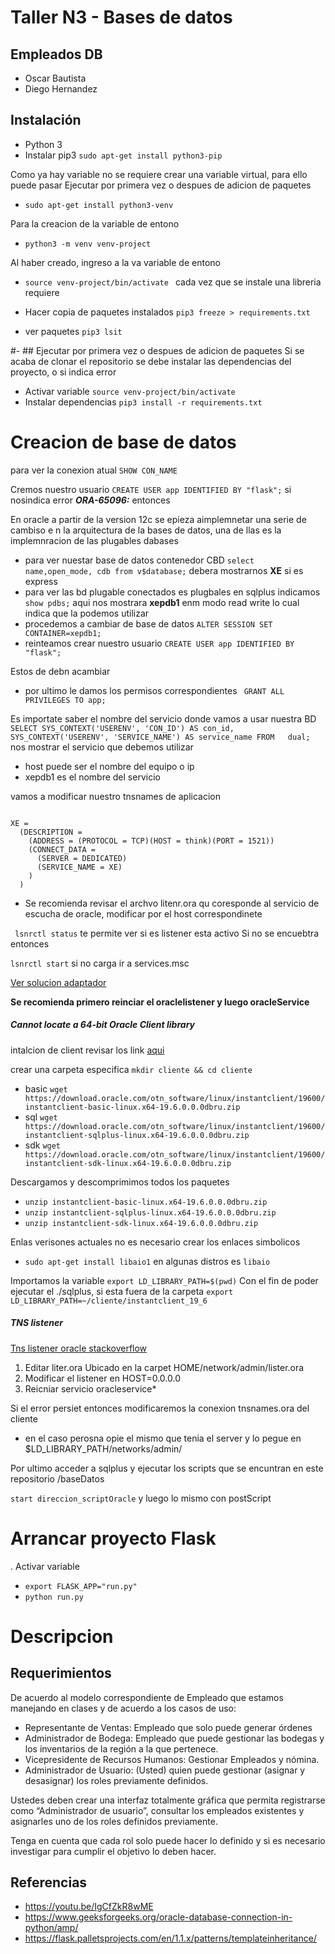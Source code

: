 # Taller N3 - Bases de datos
## Empleados DB

- Oscar Bautista
- Diego Hernandez


## Instalación 

- Python 3 
- Instalar pip3 ```sudo apt-get install python3-pip ```

 Como ya hay variable no se requiere crear una variable virtual, para ello  puede pasar  Ejecutar por primera vez  o despues de adicion de paquetes  
- ```sudo apt-get install python3-venv ```

Para la creacion de la variable  de entono 
- ``` python3 -m venv venv-project ```

Al haber creado, ingreso a la va variable de entono 

- ```source venv-project/bin/activate ```
cada vez que se instale una libreria requiere 

- Hacer copia de paquetes instalados ```pip3 freeze > requirements.txt ```
- ver paquetes ```pip3 lsit ```


#- ## Ejecutar por primera vez  o despues de adicion de paquetes 
Si se acaba de clonar el repositorio se debe instalar las dependencias del proyecto, o si indica error 

- Activar variable ```source venv-project/bin/activate ```
- Instalar dependencias ```pip3 install -r requirements.txt ```


# Creacion de base de datos

para ver la conexion atual ```SHOW CON_NAME```

Cremos nuestro usuario ```CREATE USER app IDENTIFIED BY "flask";``` si nosindica error ***ORA-65096:*** entonces 

En oracle a partir de la version 12c se epieza aimplemnetar una serie de cambiso e n la arquitectura de la bases de datos, una de llas es la implemnracion de las plugables dabases 

- para ver nuestar base de datos contenedor CBD ```select name,open_mode, cdb from v$database;``` debera mostrarnos **XE** si es express
- para ver las bd plugable conectados es plugbales en sqlplus indicamos ```show pdbs;``` aqui nos mostrara **xepdb1** enm modo read write lo cual indica que la podemos utilizar 
- procedemos a cambiar de base de datos ``` ALTER SESSION SET CONTAINER=xepdb1; ```
- reinteamos crear nuestro usuario ```CREATE USER app IDENTIFIED BY "flask";```

 Estos de debn acambiar 

- por ultimo le damos los permisos correspondientes ``` GRANT ALL PRIVILEGES TO app;```

Es importate saber el nombre del servicio donde vamos a usar nuestra BD ```SELECT SYS_CONTEXT('USERENV', 'CON_ID') AS con_id, SYS_CONTEXT('USERENV', 'SERVICE_NAME') AS service_name FROM   dual;```
nos mostrar el  servicio que debemos utilizar
- host puede ser el nombre del equipo o ip 
- xepdb1 es el nombre del servicio 


vamos a modificar nuestro tnsnames de aplicacion

<pre><code>
XE =
  (DESCRIPTION =
    (ADDRESS = (PROTOCOL = TCP)(HOST = think)(PORT = 1521))
    (CONNECT_DATA =
      (SERVER = DEDICATED)
      (SERVICE_NAME = XE)
    )
  )
</pre></code>

- Se recomienda revisar el archvo litenr.ora qu coresponde al servicio de escucha de oracle, modificar por el host correspondinete

``` lsnrctl status``` te permite ver si es listener esta activo 
Si no se encuebtra entonces 

``` lsnrctl start ``` si no carga ir a services.msc


[Ver solucion  adaptador ](http://www.rebellionrider.com/sql-developer-error-the-network-adapter-could-not-establish-the-connection/)


**Se recomienda primero reinciar el oraclelistener y luego oracleService**


##### Cannot locate a 64-bit Oracle Client library
intalcion de client  revisar los link [aqui](https://www.oracle.com/database/technologies/instant-client/linux-x86-64-downloads.html)

crear una carpeta especifica 
``` mkdir cliente && cd cliente ```

- basic ``` wget https://download.oracle.com/otn_software/linux/instantclient/19600/instantclient-basic-linux.x64-19.6.0.0.0dbru.zip ``` 
- sql   ``` wget https://download.oracle.com/otn_software/linux/instantclient/19600/instantclient-sqlplus-linux.x64-19.6.0.0.0dbru.zip ```
- sdk   ``` wget https://download.oracle.com/otn_software/linux/instantclient/19600/instantclient-sdk-linux.x64-19.6.0.0.0dbru.zip ```

Descargamos y descomprimimos todos los paquetes

- ```unzip instantclient-basic-linux.x64-19.6.0.0.0dbru.zip ``` 
- ``` unzip instantclient-sqlplus-linux.x64-19.6.0.0.0dbru.zip ```    
- ``` unzip instantclient-sdk-linux.x64-19.6.0.0.0dbru.zip     ```  

Enlas verisones actuales no es necesario crear los enlaces simbolicos 

- ```sudo apt-get install libaio1``` en algunas distros es ```libaio```

Importamos la variable 
```export LD_LIBRARY_PATH=$(pwd)``` Con el fin de poder ejecutar el ./sqlplus, si esta fuera de la carpeta ```export LD_LIBRARY_PATH=~/cliente/instantclient_19_6```


##### TNS listener 
[Tns listener oracle stackoverflow]( https://stackoverflow.com/questions/13358656/oracle-client-ora-12541-tnsno-listener)
1. Editar liter.ora Ubicado en la carpet HOME/network/admin/lister.ora
2. Modificar el listener en HOST=0.0.0.0
3. Reicniar servicio oracleservice*

Si el error persiet entonces modificaremos la conexion tnsnames.ora del cliente
- en el caso perosna opie el mismo que tenia el server y lo pegue en $LD_LIBRARY_PATH/networks/admin/

Por ultimo acceder a sqlplus y ejecutar los scripts que se encuntran en este repositorio /baseDatos

```start direccion_scriptOracle``` y luego lo mismo con postScript





# Arrancar proyecto Flask 
. Activar variable 
- ```export FLASK_APP="run.py" ```
- ```python run.py ```



# Descripcion 

## Requerimientos
De acuerdo al modelo correspondiente de Empleado que estamos manejando en clases y de
acuerdo a los casos de uso:

- Representante de Ventas: Empleado que solo puede generar órdenes
- Administrador de Bodega: Empleado que puede gestionar las bodegas y los 
    inventarios de la región a la que pertenece.
- Vicepresidente de Recursos Humanos: Gestionar Empleados y nómina.
- Administrador de Usuario: (Usted) quien puede gestionar (asignar y desasignar) los
roles previamente definidos.

Ustedes deben crear una interfaz totalmente gráfica que permita registrarse como
“Administrador de usuario”, consultar los empleados existentes y asignarles uno de los roles
definidos previamente.

Tenga en cuenta que cada rol solo puede hacer lo definido y si es necesario investigar para
cumplir el objetivo lo deben hacer.

## Referencias

- https://youtu.be/IgCfZkR8wME
- https://www.geeksforgeeks.org/oracle-database-connection-in-python/amp/
- https://flask.palletsprojects.com/en/1.1.x/patterns/templateinheritance/

